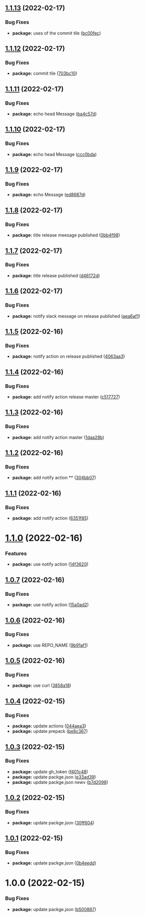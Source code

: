 ## [1.1.13](https://github.com/zahidferz/npmz/compare/1.1.12...1.1.13) (2022-02-17)


### Bug Fixes

* **package:** uses of the commit tile ([bc00fec](https://github.com/zahidferz/npmz/commit/bc00fec3c571cf7f192017b1af61194cdb37a5ba))

## [1.1.12](https://github.com/zahidferz/npmz/compare/1.1.11...1.1.12) (2022-02-17)


### Bug Fixes

* **package:** commit tile ([703bc10](https://github.com/zahidferz/npmz/commit/703bc102bb96dfe2e6e94b5eaa702adee54fd076))

## [1.1.11](https://github.com/zahidferz/npmz/compare/1.1.10...1.1.11) (2022-02-17)


### Bug Fixes

* **package:** echo head Message ([ba4c57d](https://github.com/zahidferz/npmz/commit/ba4c57d089fac4af538ae7f7c4615d3c504d3526))

## [1.1.10](https://github.com/zahidferz/npmz/compare/1.1.9...1.1.10) (2022-02-17)


### Bug Fixes

* **package:** echo head Message ([ccc0bda](https://github.com/zahidferz/npmz/commit/ccc0bdac6061a641f7f50c89108d46b946f70a91))

## [1.1.9](https://github.com/zahidferz/npmz/compare/1.1.8...1.1.9) (2022-02-17)


### Bug Fixes

* **package:** echo Message ([ed8687d](https://github.com/zahidferz/npmz/commit/ed8687de8a6d8ef4c223b59f5ca5750853ab732b))

## [1.1.8](https://github.com/zahidferz/npmz/compare/1.1.7...1.1.8) (2022-02-17)


### Bug Fixes

* **package:** title release meesage published ([0bb4f98](https://github.com/zahidferz/npmz/commit/0bb4f98bf753f3d10f3ea30a960b69f99650ae95))

## [1.1.7](https://github.com/zahidferz/npmz/compare/1.1.6...1.1.7) (2022-02-17)


### Bug Fixes

* **package:** title release published ([d46172d](https://github.com/zahidferz/npmz/commit/d46172dfa9ee5edc5187bdc7d3a0a21023188994))

## [1.1.6](https://github.com/zahidferz/npmz/compare/1.1.5...1.1.6) (2022-02-17)


### Bug Fixes

* **package:** notify slack message on release published ([aea6af1](https://github.com/zahidferz/npmz/commit/aea6af1ed24ceceb93fb41af1782b8f003c889fd))

## [1.1.5](https://github.com/zahidferz/npmz/compare/1.1.4...1.1.5) (2022-02-16)


### Bug Fixes

* **package:** notify action on release published ([4063aa3](https://github.com/zahidferz/npmz/commit/4063aa3162ed300c02bed6e45eaff832f247df07))

## [1.1.4](https://github.com/zahidferz/npmz/compare/1.1.3...1.1.4) (2022-02-16)


### Bug Fixes

* **package:** add notify action release master ([c517727](https://github.com/zahidferz/npmz/commit/c517727e11751db4ebcd4862b5bac3ca973f92c2))

## [1.1.3](https://github.com/zahidferz/npmz/compare/1.1.2...1.1.3) (2022-02-16)


### Bug Fixes

* **package:** add notify action master ([1daa28b](https://github.com/zahidferz/npmz/commit/1daa28b2fa3c757385edd60ce246bf60ce7c8092))

## [1.1.2](https://github.com/zahidferz/npmz/compare/1.1.1...1.1.2) (2022-02-16)


### Bug Fixes

* **package:** add notify action ** ([304bb07](https://github.com/zahidferz/npmz/commit/304bb07ea1a4f0d273144062c866fa86af9a4b31))

## [1.1.1](https://github.com/zahidferz/npmz/compare/1.1.0...1.1.1) (2022-02-16)


### Bug Fixes

* **package:** add notify action ([6351f85](https://github.com/zahidferz/npmz/commit/6351f8517db57634e901419e6807b6d0b4cc9edc))

# [1.1.0](https://github.com/zahidferz/npmz/compare/1.0.7...1.1.0) (2022-02-16)


### Features

* **package:** use notify action ([14f3620](https://github.com/zahidferz/npmz/commit/14f362064e8d5d44d08db7ed9dcc5a0d62930f3c))

## [1.0.7](https://github.com/zahidferz/npmz/compare/1.0.6...1.0.7) (2022-02-16)


### Bug Fixes

* **package:** use notify action ([15a0ad2](https://github.com/zahidferz/npmz/commit/15a0ad23d66ac1a93a299a9682e70889d9496f32))

## [1.0.6](https://github.com/zahidferz/npmz/compare/1.0.5...1.0.6) (2022-02-16)


### Bug Fixes

* **package:** use REPO_NAME ([9b91af1](https://github.com/zahidferz/npmz/commit/9b91af18b88722cdb8523b0360295a30deea5e85))

## [1.0.5](https://github.com/zahidferz/npmz/compare/1.0.4...1.0.5) (2022-02-16)


### Bug Fixes

* **package:** use curl ([3858a18](https://github.com/zahidferz/npmz/commit/3858a18c153406ec1239ea48e68028e558f80233))

## [1.0.4](https://github.com/zahidferz/npmz/compare/1.0.3...1.0.4) (2022-02-15)


### Bug Fixes

* **package:** update actions ([044aea3](https://github.com/zahidferz/npmz/commit/044aea3180754f192c25ac5f951332bb74cca110))
* **package:** update prepack ([be8c367](https://github.com/zahidferz/npmz/commit/be8c36798c8b7312938d021280e180d42ed9639c))

## [1.0.3](https://github.com/zahidferz/npmz/compare/1.0.2...1.0.3) (2022-02-15)


### Bug Fixes

* **package:** update gh_token ([f401c48](https://github.com/zahidferz/npmz/commit/f401c48e4d53649e67b037c7f4440d665f3d8a5f))
* **package:** update packge.json ([e33ad39](https://github.com/zahidferz/npmz/commit/e33ad390753fdbaa2055717171d304d89b2124ca))
* **package:** update packge.json newv ([b7d2098](https://github.com/zahidferz/npmz/commit/b7d20982c6064467eb58fb7ab3900b7b31106c11))

## [1.0.2](https://github.com/zahidferz/npmz/compare/1.0.1...1.0.2) (2022-02-15)


### Bug Fixes

* **package:** update packge.json ([30ff604](https://github.com/zahidferz/npmz/commit/30ff6041dfc01679d1714f14d424cabc5626aa3d))

## [1.0.1](https://github.com/zahidferz/npmz/compare/1.0.0...1.0.1) (2022-02-15)


### Bug Fixes

* **package:** update packge.json ([0b4eedd](https://github.com/zahidferz/npmz/commit/0b4eeddc9467ab1c00dcfee6320c78bd124d5674))

# 1.0.0 (2022-02-15)


### Bug Fixes

* **package:** update packge.json ([b500887](https://github.com/zahidferz/npmz/commit/b500887efab3a5341845951a340b3d9c674d009d))
